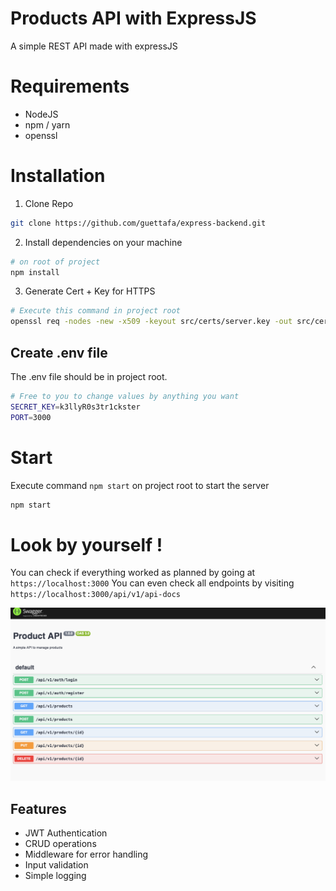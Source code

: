 # Products API with ExpressJS

A simple REST API made with expressJS

# Requirements

- NodeJS
- npm / yarn
- openssl

# Installation

1. Clone Repo 
```sh
git clone https://github.com/guettafa/express-backend.git
```

2. Install dependencies on your machine
```sh
# on root of project
npm install 
```

3. Generate Cert + Key for HTTPS
```sh
# Execute this command in project root
openssl req -nodes -new -x509 -keyout src/certs/server.key -out src/certs/server.cert
```

## Create .env file
The .env file should be in project root. 

```sh
# Free to you to change values by anything you want
SECRET_KEY=k3llyR0s3tr1ckster 
PORT=3000
```

# Start 
Execute command `npm start` on project root to start the server

```sh
npm start 
```

# Look by yourself !
You can check if everything worked as planned by going at `https://localhost:3000`
You can even check all endpoints by visiting `https://localhost:3000/api/v1/api-docs`

![swagger](assets/swagger.png)

## Features

- JWT Authentication
- CRUD operations
- Middleware for error handling
- Input validation
- Simple logging